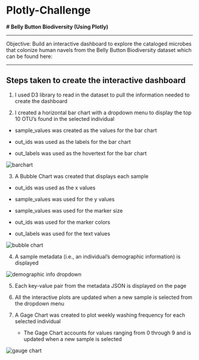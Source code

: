 # Plotly-Challenge

**# Belly Button Biodiversity
	(Using Plotly)**
_________________________________________________________________________________

Objective:  Build an interactive dashboard to explore the cataloged microbes that colonize human navels from the Belly Button Biodiversity dataset which can be found here:


__________________________________________________________________________________

## Steps taken to create the interactive dashboard


1.	I used D3 library to read in the dataset to pull the information needed to create the dashboard

2.	I created a horizontal bar chart with a dropdown menu to display the top 10 OTU’s found in the selected individual

- sample_values was created as the values for the bar chart

- out_ids was used as the labels for the bar chart

- out_labels was used as the hovertext for the bar chart

![barchart](https://user-images.githubusercontent.com/82673788/130501914-36f833fe-428a-4a40-9fb4-e7e381b23f0a.PNG)


3.	A Bubble Chart was created that displays each sample

- out_ids was used as the x values

- sample_values was used for the y values

- sample_values was used for the marker size

- out_ids was used for the marker colors

- out_labels was used for the text values 

![bubble chart](https://user-images.githubusercontent.com/82673788/130501875-ef0bc731-9302-4424-ae54-81abd59e9403.PNG)


4. 	A sample metadata (i.e., an individual’s demographic information) is displayed

![demographic info dropdown](https://user-images.githubusercontent.com/82673788/130502032-4b405ba6-48bd-4723-9c9a-72d820e9842d.PNG)


5. 	Each key-value pair from the metadata JSON is displayed on the page

6.	All the interactive plots are updated when a new sample is selected from the dropdown menu

7.	A Gage Chart was created to plot weekly washing frequency for each selected individual

	- The Gage Chart accounts for values ranging from 0 through 9 and is updated when a new sample is selected

![gauge chart](https://user-images.githubusercontent.com/82673788/130501787-572441b1-9f3e-4711-ba86-4ac097077505.PNG)

